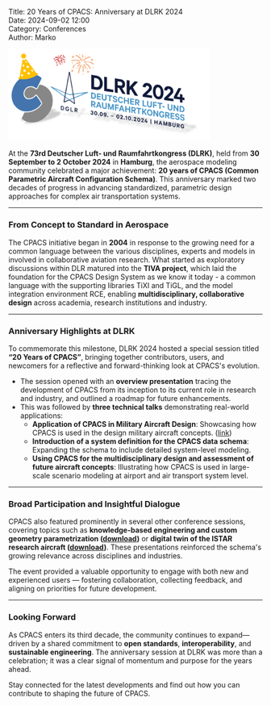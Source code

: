Title: 20 Years of CPACS: Anniversary at DLRK 2024  
Date: 2024-09-02 12:00  
Category: Conferences  
Author: Marko  

<img src="images/dlrk2024.png"
     alt="dlrk2024"
     width="400px">

At the **73rd Deutscher Luft- und Raumfahrtkongress (DLRK)**, held from **30 September to 2 October 2024** in **Hamburg**, the aerospace modeling community celebrated a major achievement: **20 years of CPACS (Common Parametric Aircraft Configuration Schema)**. This anniversary marked two decades of progress in advancing standardized, parametric design approaches for complex air transportation systems.

---

### From Concept to Standard in Aerospace

The CPACS initiative began in **2004** in response to the growing need for a common language between the various disciplines, experts and models in involved in collaborative aviation research. What started as exploratory discussions within DLR matured into the **TIVA project**, which laid the foundation for the CPACS Design System as we know it today - a common language with the supporting libraries TiXI and TiGL, and the model integration environment RCE, enabling **multidisciplinary, collaborative design** across academia, research institutions and industry.

---

### Anniversary Highlights at DLRK

To commemorate this milestone, DLRK 2024 hosted a special session titled **“20 Years of CPACS”**, bringing together contributors, users, and newcomers for a reflective and forward-thinking look at CPACS's evolution.

- The session opened with an **overview presentation** tracing the development of CPACS from its inception to its current role in research and industry, and outlined a roadmap for future enhancements.
- This was followed by **three technical talks** demonstrating real-world applications:
    - **Application of CPACS in Military Aircraft Design**: Showcasing how CPACS is used in the design military aircraft concepts. ([link](https://publikationen.dglr.de/?tx_dglrpublications_pi1%5Bdocument_id%5D=630288))  
    - **Introduction of a system definition for the CPACS data schema**: Expanding the schema to include detailed system-level modeling.  
    - **Using CPACS for the multidisciplinary design and assessment of future aircraft concepts**: Illustrating how CPACS is used in large-scale scenario modeling at airport and air transport system level.

---

### Broad Participation and Insightful Dialogue

CPACS also featured prominently in several other conference sessions, covering topics such as **knowledge-based engineering and custom geometry parametrization ([download](https://elib.dlr.de/210045/1/630078.pdf))** or **digital twin of the ISTAR research aircraft ([download](https://elib.dlr.de/208049/2/630368.pdf))**. These presentations reinforced the schema's growing relevance across disciplines and industries.

The event provided a valuable opportunity to engage with both new and experienced users — fostering collaboration, collecting feedback, and aligning on priorities for future development.

---

### Looking Forward

As CPACS enters its third decade, the community continues to expand—driven by a shared commitment to **open standards**, **interoperability**, and **sustainable engineering**. The anniversary session at DLRK was more than a celebration; it was a clear signal of momentum and purpose for the years ahead.

Stay connected for the latest developments and find out how you can contribute to shaping the future of CPACS.
